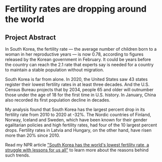 # Fertility rates are dropping around the world

## Project Abstract

In South Korea, the fertility rate — the average number of children born to a woman in her reproductive years — is now 0.78, according to figures released by the Korean government in February. It could be years before the country can reach the 2.1 rate that experts say is needed for a country to maintain a stable population without migration.

South Korea is far from alone. In 2020, the United States saw 43 states register their lowest fertility rates in at least three decades. And the U.S. Census Bureau projects that by 2034, people 65 and older will outnumber those under the age of 18 for the first time in U.S. history. In January, China also recorded its first population decline in decades.

My analysis found that South Korea has the largest percent drop in its fertility rate from 2010 to 2020 at -32%. The Nordic countries of Finland, Norway, Iceland and Sweden, which have been known for their gender egalitarian policies and high fertility rates, had four of the 10 largest percent drops. Fertility rates in Latvia and Hungary, on the other hand, have risen more than 20% since 2010. 

Read my NPR article <a href="https://www.npr.org/2023/03/14/1163341684/south-korea-fertility-rate?live=1" target="_blank">"South Korea has the world's lowest fertility rate, a struggle with lessons for us all"</a> to learn more about the reasons behind such trends.



